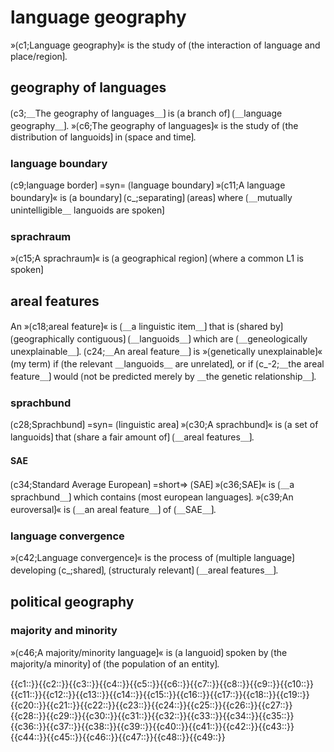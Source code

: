 # language geography

»⟮c1;Language geography⟯« is the study of ⟮the interaction of language and place/region⟯.

## geography of languages

⟮c3;＿The geography of languages＿⟯ is ⟮a branch of⟯ ⟮＿language geography＿⟯.
»⟮c6;The geography of languages⟯« is the study of ⟮the distribution of languoids⟯ in ⟮space and time⟯.

### language boundary

⟮c9;language border⟯ =syn= ⟮language boundary⟯
»⟮c11;A language boundary⟯« is ⟮a boundary⟯ ⟮c_;separating⟯ ⟮areas⟯ where ⟮＿mutually unintelligible＿ languoids are spoken⟯

### sprachraum

»⟮c15;A sprachraum⟯« is ⟮a geographical region⟯ ⟮where a common L1 is spoken⟯

## areal features

An »⟮c18;areal feature⟯« is ⟮＿a linguistic item＿⟯ that is ⟮shared by⟯ ⟮geographically contiguous⟯ ⟮＿languoids＿⟯ which are ⟮＿geneologically unexplainable＿⟯.
⟮c24;＿An areal feature＿⟯ is »⟮genetically unexplainable⟯« (my term) if ⟮the relevant ＿languoids＿ are unrelated⟯, or if ⟮c_-2;＿the areal feature＿⟯ would ⟮not be predicted merely by ＿the genetic relationship＿⟯.

### sprachbund

⟮c28;Sprachbund⟯ =syn= ⟮linguistic area⟯
»⟮c30;A sprachbund⟯« is ⟮a set of languoids⟯ that ⟮share a fair amount of⟯ ⟮＿areal features＿⟯.

#### SAE

⟮c34;Standard Average European⟯ =short=> ⟮SAE⟯
»⟮c36;SAE⟯« is ⟮＿a sprachbund＿⟯ which contains ⟮most european languages⟯.
»⟮c39;An euroversal⟯« is ⟮＿an areal feature＿⟯ of ⟮＿SAE＿⟯.

### language convergence

»⟮c42;Language convergence⟯« is the process of ⟮multiple language⟯ developing ⟮c_;shared⟯, ⟮structuraly relevant⟯ ⟮＿areal features＿⟯.

## political geography

### majority and minority

»⟮c46;A majority/minority language⟯« is ⟮a languoid⟯ spoken by ⟮the majority/a minority⟯ of ⟮the population of an entity⟯.

<span class='cloze-dump'>{{c1::}}{{c2::}}{{c3::}}{{c4::}}{{c5::}}{{c6::}}{{c7::}}{{c8::}}{{c9::}}{{c10::}}{{c11::}}{{c12::}}{{c13::}}{{c14::}}{{c15::}}{{c16::}}{{c17::}}{{c18::}}{{c19::}}{{c20::}}{{c21::}}{{c22::}}{{c23::}}{{c24::}}{{c25::}}{{c26::}}{{c27::}}{{c28::}}{{c29::}}{{c30::}}{{c31::}}{{c32::}}{{c33::}}{{c34::}}{{c35::}}{{c36::}}{{c37::}}{{c38::}}{{c39::}}{{c40::}}{{c41::}}{{c42::}}{{c43::}}{{c44::}}{{c45::}}{{c46::}}{{c47::}}{{c48::}}{{c49::}}</span>

